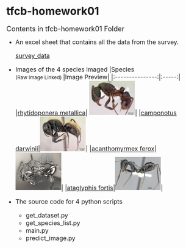 # tfcb-homework01
 <font size="4">Contents in tfcb-homework01 Folder </font>
    
 * <font size="3"> An excel sheet that contains all the data from the survey. 
    
    [survey_data](./data/survey_data.xlsx)
* Images of the 4 species imaged
    |Species<br> <font size="2">  (Raw Image Linked) </font> |Image Preview| 
    |:---------------:|:-----:|
    |[rhytidoponera metallica](images/casent_0172345_rhytidoponera_metallica.jpg)| <img src="images/casent_0172345_rhytidoponera_metallica.jpg" width=25% height=25%>|
    |[camponotus darwinii](<images/casent_0191696_camponotus_darwinii .jpg>)|<img src="images/casent_0191696_camponotus_darwinii .jpg" width=25% height=25%>|
    |[acanthomyrmex ferox](images/casent_0901788_high_acanthomyrmex_ferox.jpg)|<img src="images/casent_0901788_high_acanthomyrmex_ferox.jpg" width=25%>|
    |[ataglyphis fortis](images/casent_0906296_high_ataglyphis_fortis.jpg)|<img src="images/casent_0906296_high_ataglyphis_fortis.jpg" width=25% height=25%>|
    
*  The source code for 4 python scripts 
    * get_dataset.py
    * get_species_list.py
    * main.py
    * predict_image.py

    
    

    
    
   
        



